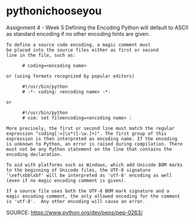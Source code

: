 # pythonichooseyou
Assignment 4 - Week 5
Defining the Encoding
    Python will default to ASCII as standard encoding if no other
    encoding hints are given.

    To define a source code encoding, a magic comment must
    be placed into the source files either as first or second
    line in the file, such as:

          # coding=<encoding name>

    or (using formats recognized by popular editors)

          #!/usr/bin/python
          # -*- coding: <encoding name> -*-

    or

          #!/usr/bin/python
          # vim: set fileencoding=<encoding name> :

    More precisely, the first or second line must match the regular
    expression "coding[:=]\s*([-\w.]+)". The first group of this
    expression is then interpreted as encoding name. If the encoding
    is unknown to Python, an error is raised during compilation. There
    must not be any Python statement on the line that contains the
    encoding declaration.

    To aid with platforms such as Windows, which add Unicode BOM marks
    to the beginning of Unicode files, the UTF-8 signature
    '\xef\xbb\xbf' will be interpreted as 'utf-8' encoding as well
    (even if no magic encoding comment is given).

    If a source file uses both the UTF-8 BOM mark signature and a
    magic encoding comment, the only allowed encoding for the comment
    is 'utf-8'.  Any other encoding will cause an error.

SOURCE: https://www.python.org/dev/peps/pep-0263/
